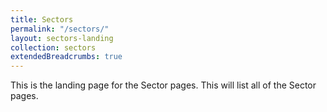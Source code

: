 ```yaml
---
title: Sectors
permalink: "/sectors/"
layout: sectors-landing
collection: sectors
extendedBreadcrumbs: true
---
```


This is the landing page for the Sector pages. This will list all of the Sector pages.
